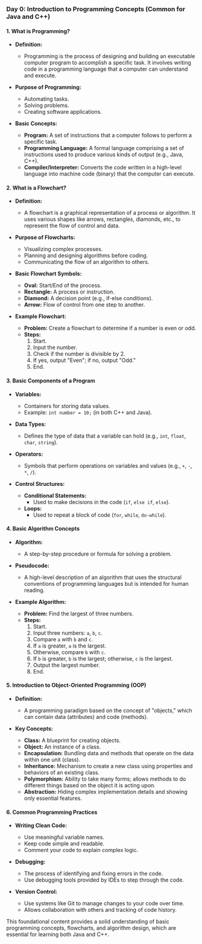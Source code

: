 

### **Day 0: Introduction to Programming Concepts (Common for Java and C++)**

#### **1. What is Programming?**
- **Definition:** 
  - Programming is the process of designing and building an executable computer program to accomplish a specific task. It involves writing code in a programming language that a computer can understand and execute.

- **Purpose of Programming:**
  - Automating tasks.
  - Solving problems.
  - Creating software applications.

- **Basic Concepts:**
  - **Program:** A set of instructions that a computer follows to perform a specific task.
  - **Programming Language:** A formal language comprising a set of instructions used to produce various kinds of output (e.g., Java, C++).
  - **Compiler/Interpreter:** Converts the code written in a high-level language into machine code (binary) that the computer can execute.

#### **2. What is a Flowchart?**
- **Definition:**
  - A flowchart is a graphical representation of a process or algorithm. It uses various shapes like arrows, rectangles, diamonds, etc., to represent the flow of control and data.

- **Purpose of Flowcharts:**
  - Visualizing complex processes.
  - Planning and designing algorithms before coding.
  - Communicating the flow of an algorithm to others.

- **Basic Flowchart Symbols:**
  - **Oval:** Start/End of the process.
  - **Rectangle:** A process or instruction.
  - **Diamond:** A decision point (e.g., if-else conditions).
  - **Arrow:** Flow of control from one step to another.

- **Example Flowchart:**
  - **Problem:** Create a flowchart to determine if a number is even or odd.
  - **Steps:**
    1. Start.
    2. Input the number.
    3. Check if the number is divisible by 2.
    4. If yes, output "Even"; if no, output "Odd."
    5. End.

#### **3. Basic Components of a Program**
- **Variables:**
  - Containers for storing data values.
  - Example: `int number = 10;` (in both C++ and Java).
  
- **Data Types:**
  - Defines the type of data that a variable can hold (e.g., `int`, `float`, `char`, `string`).

- **Operators:**
  - Symbols that perform operations on variables and values (e.g., `+`, `-`, `*`, `/`).

- **Control Structures:**
  - **Conditional Statements:** 
    - Used to make decisions in the code (`if`, `else if`, `else`).
  - **Loops:**
    - Used to repeat a block of code (`for`, `while`, `do-while`).

#### **4. Basic Algorithm Concepts**
- **Algorithm:**
  - A step-by-step procedure or formula for solving a problem.

- **Pseudocode:**
  - A high-level description of an algorithm that uses the structural conventions of programming languages but is intended for human reading.

- **Example Algorithm:**
  - **Problem:** Find the largest of three numbers.
  - **Steps:**
    1. Start.
    2. Input three numbers: `a`, `b`, `c`.
    3. Compare `a` with `b` and `c`.
    4. If `a` is greater, `a` is the largest.
    5. Otherwise, compare `b` with `c`.
    6. If `b` is greater, `b` is the largest; otherwise, `c` is the largest.
    7. Output the largest number.
    8. End.

#### **5. Introduction to Object-Oriented Programming (OOP)**
- **Definition:**
  - A programming paradigm based on the concept of "objects," which can contain data (attributes) and code (methods).

- **Key Concepts:**
  - **Class:** A blueprint for creating objects.
  - **Object:** An instance of a class.
  - **Encapsulation:** Bundling data and methods that operate on the data within one unit (class).
  - **Inheritance:** Mechanism to create a new class using properties and behaviors of an existing class.
  - **Polymorphism:** Ability to take many forms; allows methods to do different things based on the object it is acting upon.
  - **Abstraction:** Hiding complex implementation details and showing only essential features.

#### **6. Common Programming Practices**
- **Writing Clean Code:**
  - Use meaningful variable names.
  - Keep code simple and readable.
  - Comment your code to explain complex logic.

- **Debugging:**
  - The process of identifying and fixing errors in the code.
  - Use debugging tools provided by IDEs to step through the code.

- **Version Control:**
  - Use systems like Git to manage changes to your code over time.
  - Allows collaboration with others and tracking of code history.

This foundational content provides a solid understanding of basic programming concepts, flowcharts, and algorithm design, which are essential for learning both Java and C++.
